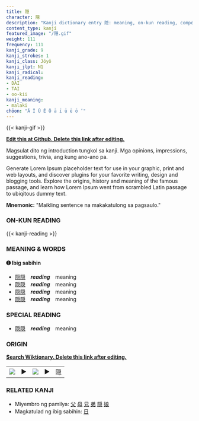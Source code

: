 ```yaml
---
title: 隠
character: 隠
description: "Kanji dictionary entry 隠: meaning, on-kun reading, compounds, origin, related kanji"
content_type: kanji
featured_image: "/隠.gif"
weight: 111
frequency: 111
kanji_grade: 9
kanji_strokes: 1
kanji_class: Jōyō
kanji_jlpt: N1
kanji_radical: 
kanji_reading: 
- DAI
- TAI
- oo-kii
kanji_meaning:
- malaki
chōon: "Ā Ī Ū Ē Ō ā ī ū ē ō ’"
---
```

[//]: # (Don't edit the line below. Kanji animated GIF code is automatically generated.)
{{< kanji-gif >}}

[//]: # (Edit below this line.)

**[Edit this at Github. Delete this link after editing.](https://github.com/tim0g/tim/tree/main/content/kanji/隠/index.md)**

Magsulat dito ng introduction tungkol sa kanji. Mga opinions, impressions, suggestions, trivia, ang kung ano-ano pa.

Generate Lorem Ipsum placeholder text for use in your graphic, print and web layouts, and discover plugins for your favorite writing, design and blogging tools. Explore the origins, history and meaning of the famous passage, and learn how Lorem Ipsum went from scrambled Latin passage to ubiqitous dummy text.
 
**Mnemonic:** "Maikling sentence na makakatulong sa pagsaulo."

### ON-KUN READING

[//]: # (Don't edit the line below. ON-KUN READING code is automatically generated.)
{{< kanji-reading >}}

### MEANING & WORDS

#### ➊ **Ibig sabihin**
  - [隠](../隠)[隠](../隠)　***reading***　meaning
  - [隠](../隠)[隠](../隠)　***reading***　meaning
  - [隠](../隠)[隠](../隠)　***reading***　meaning
  - [隠](../隠)[隠](../隠)　***reading***　meaning

### SPECIAL READING
  - [隠](../隠)[隠](../隠)　***reading***　meaning

### ORIGIN

**[Search Wiktionary. Delete this link after editing.](https://wiktionary.org/wiki/隠)**
<table class="kanji-table"><tr><td>
<img src="60px-隠-bronze.svg.png">
</td><td>▶</td><td>
<img src="60px-隠-oracle.svg.png">
</td><td>▶</td>
<td class="kanji-origin">隠</td>
</tr></table>

### RELATED KANJI
- Miyembro ng pamilya: [父](../父) [母](../母) [兄](../兄) [弟](../弟) [隠](../隠) [娘](../娘)
- Magkatulad ng ibig sabihin: [日](../日)
